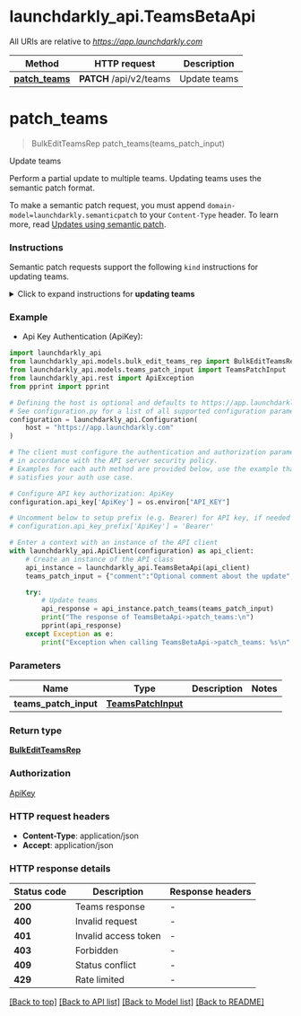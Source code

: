 # launchdarkly_api.TeamsBetaApi

All URIs are relative to *https://app.launchdarkly.com*

Method | HTTP request | Description
------------- | ------------- | -------------
[**patch_teams**](TeamsBetaApi.md#patch_teams) | **PATCH** /api/v2/teams | Update teams


# **patch_teams**
> BulkEditTeamsRep patch_teams(teams_patch_input)

Update teams

Perform a partial update to multiple teams. Updating teams uses the semantic patch format.

To make a semantic patch request, you must append `domain-model=launchdarkly.semanticpatch` to your `Content-Type` header. To learn more, read [Updates using semantic patch](https://launchdarkly.com/docs/api#updates-using-semantic-patch).

### Instructions

Semantic patch requests support the following `kind` instructions for updating teams.

<details>
<summary>Click to expand instructions for <strong>updating teams</strong></summary>

#### addMembersToTeams

Add the members to teams.

##### Parameters

- `memberIDs`: List of member IDs to add.
- `teamKeys`: List of teams to update.

Here's an example:

```json
{
  "instructions": [{
    "kind": "addMembersToTeams",
    "memberIDs": [
      "1234a56b7c89d012345e678f"
    ],
    "teamKeys": [
      "example-team-1",
      "example-team-2"
    ]
  }]
}
```

#### addAllMembersToTeams

Add all members to the team. Members that match any of the filters are **excluded** from the update.

##### Parameters

- `teamKeys`: List of teams to update.
- `filterLastSeen`: (Optional) A JSON object with one of the following formats:
  - `{"never": true}` - Members that have never been active, such as those who have not accepted their invitation to LaunchDarkly, or have not logged in after being provisioned via SCIM.
  - `{"noData": true}` - Members that have not been active since LaunchDarkly began recording last seen timestamps.
  - `{"before": 1608672063611}` - Members that have not been active since the provided value, which should be a timestamp in Unix epoch milliseconds.
- `filterQuery`: (Optional) A string that matches against the members' emails and names. It is not case sensitive.
- `filterRoles`: (Optional) A `|` separated list of roles and custom roles. For the purposes of this filtering, `Owner` counts as `Admin`.
- `filterTeamKey`: (Optional) A string that matches against the key of the team the members belong to. It is not case sensitive.
- `ignoredMemberIDs`: (Optional) A list of member IDs.

Here's an example:

```json
{
  "instructions": [{
    "kind": "addAllMembersToTeams",
    "teamKeys": [
      "example-team-1",
      "example-team-2"
    ],
    "filterLastSeen": { "never": true }
  }]
}
```

</details>


### Example

* Api Key Authentication (ApiKey):

```python
import launchdarkly_api
from launchdarkly_api.models.bulk_edit_teams_rep import BulkEditTeamsRep
from launchdarkly_api.models.teams_patch_input import TeamsPatchInput
from launchdarkly_api.rest import ApiException
from pprint import pprint

# Defining the host is optional and defaults to https://app.launchdarkly.com
# See configuration.py for a list of all supported configuration parameters.
configuration = launchdarkly_api.Configuration(
    host = "https://app.launchdarkly.com"
)

# The client must configure the authentication and authorization parameters
# in accordance with the API server security policy.
# Examples for each auth method are provided below, use the example that
# satisfies your auth use case.

# Configure API key authorization: ApiKey
configuration.api_key['ApiKey'] = os.environ["API_KEY"]

# Uncomment below to setup prefix (e.g. Bearer) for API key, if needed
# configuration.api_key_prefix['ApiKey'] = 'Bearer'

# Enter a context with an instance of the API client
with launchdarkly_api.ApiClient(configuration) as api_client:
    # Create an instance of the API class
    api_instance = launchdarkly_api.TeamsBetaApi(api_client)
    teams_patch_input = {"comment":"Optional comment about the update","instructions":[{"kind":"addMembersToTeams","memberIDs":["1234a56b7c89d012345e678f"],"teamKeys":["example-team-1","example-team-2"]}]} # TeamsPatchInput | 

    try:
        # Update teams
        api_response = api_instance.patch_teams(teams_patch_input)
        print("The response of TeamsBetaApi->patch_teams:\n")
        pprint(api_response)
    except Exception as e:
        print("Exception when calling TeamsBetaApi->patch_teams: %s\n" % e)
```



### Parameters


Name | Type | Description  | Notes
------------- | ------------- | ------------- | -------------
 **teams_patch_input** | [**TeamsPatchInput**](TeamsPatchInput.md)|  | 

### Return type

[**BulkEditTeamsRep**](BulkEditTeamsRep.md)

### Authorization

[ApiKey](../README.md#ApiKey)

### HTTP request headers

 - **Content-Type**: application/json
 - **Accept**: application/json

### HTTP response details

| Status code | Description | Response headers |
|-------------|-------------|------------------|
**200** | Teams response |  -  |
**400** | Invalid request |  -  |
**401** | Invalid access token |  -  |
**403** | Forbidden |  -  |
**409** | Status conflict |  -  |
**429** | Rate limited |  -  |

[[Back to top]](#) [[Back to API list]](../README.md#documentation-for-api-endpoints) [[Back to Model list]](../README.md#documentation-for-models) [[Back to README]](../README.md)

